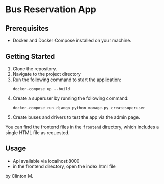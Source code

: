 # Bus Reservation App

## Prerequisites
- Docker and Docker Compose installed on your machine.

## Getting Started
1. Clone the repository.
2. Navigate to the project directory
3. Run the following command to start the application:
    ```
    docker-compose up --build
    ```
4. Create a superuser by running the following command:
    ```
    docker-compose run django python manage.py createsuperuser
    ```
5. Create buses and drivers to test the app via the admin page. 

You can find the frontend files in the `frontend` directory, which includes a single HTML file as requested.

## Usage
- Api available via localhost:8000
- in the frontend directory, open the index.html file


by Clinton M.